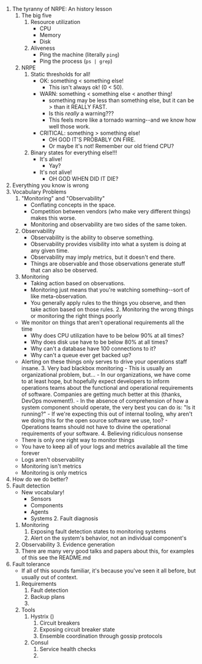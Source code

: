 1. The tyranny of NRPE: An history lesson
	1. The big five
		1. Resource utilization
			- CPU
			- Memory
			- Disk
		2. Aliveness
			- Ping the machine (literally `ping`)
			- Ping the process (`ps | grep`)
	2. NRPE
		1. Static thresholds for all!
			- OK: something < something else!
				- This isn't always ok! (0 < 50).
			- WARN: something < something else < another thing!
				- something may be less than something else, but it can be > than it REALLY FAST.
				- Is this _really_ a warning???
				- This feels more like a tornado warning--and we know how well those work.
			- CRITICAL: something > something else!
				- OH GOD IT'S PROBABLY ON FIRE.
				- Or maybe it's not! Remember our old friend CPU?
		2. Binary states for everything else!!!
			- It's alive!
				- Yay?
			- It's not alive!
				- OH GOD WHEN DID IT DIE?
2. Everything you know is wrong
  1. Vocabulary Problems
	  1. "Monitoring" and "Observability"
			- Conflating concepts in the space.
			- Competition between vendors (who make very different things) makes this worse.
			- Monitoring and observability are two sides of the same token.
		2. Observability
			- Observability is the ability to observe something.
			- Observability provides visibility into what a system is doing at any given time.
			- Observability may imply metrics, but it doesn't end there.
			- Things are observable and those observations generate stuff that can also be observed.
		3. Monitoring
			- Taking action based on observations.
			- Monitoring just means that you're watching something--sort of like meta-observation.
			- You generally apply rules to the things you observe, and then take action based on those rules.
	2. Monitoring the wrong things or monitoring the right things poorly
		- We monitor on things that aren't operational requirements all the time
			- Why does CPU utilization have to be below 90% at all times?
			- Why does disk use have to be below 80% at all times?
			- Why can't a database have 100 connections to it?
			- Why can't a queue ever get backed up?
		- Alerting on these things only serves to drive your operations staff insane.
	3. Very bad blackbox monitoring
		 - This is usually an organizational problem, but...
		 - In our organizations, we have come to at least hope, but hopefully expect developers to inform operations teams about the functional and operational requirements of software. Companies are getting much better at this (thanks, DevOps movement!).
		 - In the absence of comprehension of how a system component should operate, the very best you can do is: "Is it running?"
		 - If we're expecting this out of internal tooling, why aren't we doing this for the open source software we use, too?
		 - Operations teams should not have to divine the operational requirements of your software.
	4. Believing ridiculous nonsense
		- There is only one right way to monitor things
		- You have to keep all of your logs and metrics available all the time forever
		- Logs aren't observability
		- Monitoring isn't metrics
		- Monitoring is only metrics
3. How do we do better?
  1. Fault detection
		- New vocabulary!
			* Sensors
			* Components
			* Agents
			* Systems
	2. Fault diagnosis
		1. Monitoring
			1. Exposing fault detection states to monitoring systems
			2. Alert on the system's behavior, not an individual component's
		2. Observability
	3. Evidence generation
		1. There are many very good talks and papers about this, for examples of this see the README.md
4. Fault tolerance
	- If all of this sounds familiar, it's because you've seen it all before, but usually out of context.
	1. Requirements
		1. Fault detection
		2. Backup plans
		3.
	2. Tools
		1. Hystrix ()
			1. Circuit breakers
			2. Exposing circuit breaker state
			3. Ensemble coordination through gossip protocols
		2. Consul
			1. Service health checks
			2.